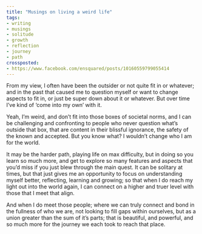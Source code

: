 ```yaml
---
title: "Musings on living a weird life"
tags:
- writing
- musings
- solitude
- growth
- reflection
- journey
- path
crossposted:
- https://www.facebook.com/ensquared/posts/10160559799055414
---
```

From my view, I often have been the outsider or not quite fit in or whatever; and in the past that caused me to question myself or want to change aspects to fit in, or just be super down about it or whatever. But over time I’ve kind of ‘come into my own’ with it.

Yeah, I’m weird, and don’t fit into those boxes of societal norms, and I can be challenging and confronting to people who never question what’s outside that box, that are content in their blissful ignorance, the safety of the known and accepted. But you know what? I wouldn’t change who I am for the world.

It may be the harder path, playing life on max difficulty, but in doing so you learn so much more, and get to explore so many features and aspects that you’d miss if you just blew through the main quest. It can be solitary at times, but that just gives me an opportunity to focus on understanding myself better, reflecting, learning and growing; so that when I do reach my light out into the world again, I can connect on a higher and truer level with those that I meet that align.

And when I do meet those people; where we can truly connect and bond in the fullness of who we are, not looking to fill gaps within ourselves, but as a union greater than the sum of it’s parts; that is beautiful, and powerful, and so much more for the journey we each took to reach that place.
